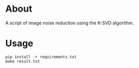 # About

A script of image noise reduction using the K-SVD algorithm.

# Usage

```
pip install -r requirements.txt
make result.txt
```
